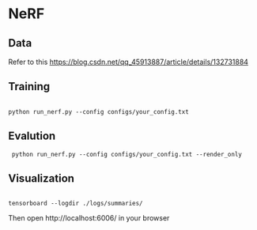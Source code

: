 # NeRF
##  Data 
Refer to this https://blog.csdn.net/qq_45913887/article/details/132731884

##  Training

```

python run_nerf.py --config configs/your_config.txt

```

##  Evalution

```
 python run_nerf.py --config configs/your_config.txt --render_only

```

##  Visualization

```

tensorboard --logdir ./logs/summaries/

```
Then open http://localhost:6006/ in your browser
